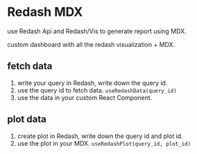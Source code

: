 # Redash MDX

use Redash Api and Redash/Vis to generate report using MDX.

custom dashboard with all the redash visualization + MDX.

## fetch data

1. write your query in Redash, write down the query id.
2. use the query id to fetch data. `useRedashData(query_id)`
3. use the data in your custom React Component.


## plot data

1. create plot in Redash, write down the query id and plot id.
2. use the plot in your MDX. `useRedashPlot(query_id, plot_id)`


